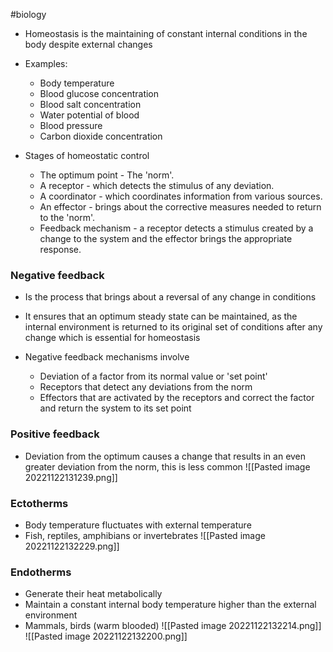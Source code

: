 #biology
- Homeostasis is the maintaining of constant internal conditions in the body despite external changes
- Examples:
    - Body temperature
    - Blood glucose concentration
    - Blood salt concentration
    - Water potential of blood
    - Blood pressure
    - Carbon dioxide concentration

- Stages of homeostatic control
    - The optimum point - The 'norm'.
    - A receptor - which detects the stimulus of any deviation.
    - A coordinator - which coordinates information from various sources.
    - An effector - brings about the corrective measures needed to return to the 'norm'.
    - Feedback mechanism - a receptor detects a stimulus created by a change to the system and the effector brings the appropriate response.

### Negative feedback
- Is the process that brings about a reversal of any change in conditions
- It ensures that an optimum steady state can be maintained, as the internal environment is returned to its original set of conditions after any change which is essential for homeostasis

- Negative feedback mechanisms involve
    - Deviation of a factor from its normal value or 'set point'
    - Receptors that detect any deviations from the norm
    - Effectors that are activated by the receptors and correct the factor and return the system to its set point

### Positive feedback
- Deviation from the optimum causes a change that results in an even greater deviation from the norm, this is less common
![[Pasted image 20221122131239.png]]

### Ectotherms
- Body temperature fluctuates with external temperature
- Fish, reptiles, amphibians or invertebrates
![[Pasted image 20221122132229.png]]

### Endotherms
- Generate their heat metabolically
- Maintain a constant internal body temperature higher than the external environment
- Mammals, birds (warm blooded)
![[Pasted image 20221122132214.png]]
![[Pasted image 20221122132200.png]]

